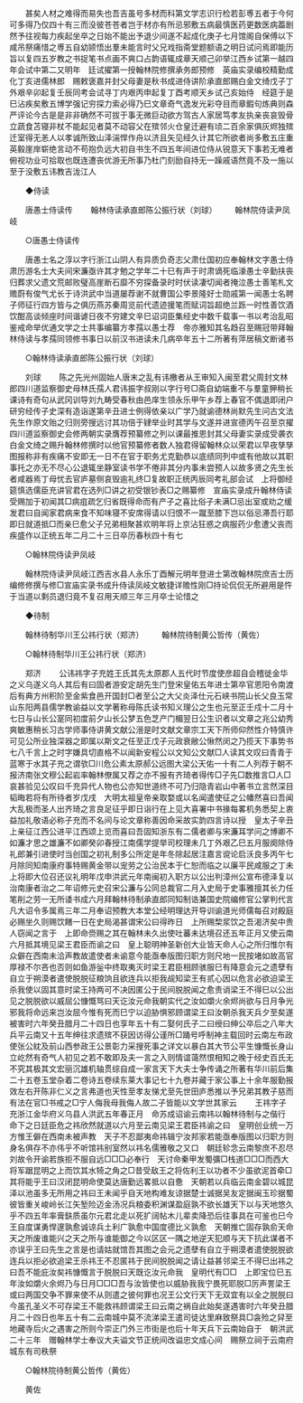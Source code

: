 <!-- { "loadSidebar": true } -->
　　甚矣人材之难得而易失也吾吉虽号多材而科第文学志识行检若彭尃五者于今何可多得乃仅四十有三而没彼苍苍者岂于材亦有所忌邪敷五病最慎医药更数医病葢剧然予往视每力疾起坐卒之日始不能出予退少间遂不起成化庚子七月馆阁自保傅以下咸吊祭痛惜之尃五自幼颕悟出羣未能言时父兄戏指斋堂题额语之明日试问焉即能历旨以复四五岁教之书捉笔书点画不爽口占韵语辄成章天顺己卯举江西乡试第一越四年会试中第二又明年　廷试擢第一授翰林院修撰承务郎预修　英庙实录编校精勤成化丁亥进儒林郎　赐敕褒嘉并封父母妻是秋书成进侍讲阶承直郎赐白金文绮戊子丁外艰辛卯起复壬辰同考会试寻丁内艰丙申起复丁酉考顺天乡试己亥始侍　经筵于是巳沾疾矣敷五博学强记穷探力索必得乃巳文章奇气逸发光彩夺目而章鍜句炼典则森严评论今古是是非非确然不可拔于事无微巨动欲方驾古人家居笃孝友执亲丧哀毁骨立蔬食苫寝非杖不能起见者莫不动容父在殡邻火仓皇迁避有顷二百余家俱灰烬独殡迁室得无恙人以孝诚所致山泽湍悍作舟以济且矢见经久计其它所欲者尚多敷五庄重英毅崖岸崭绝言动不苟抱负远大初自书生不四五年间进位侍从锐意天下事若无难者俯视功业可拾取也既连遭丧优游无所事乃杜门刻励自持无一躁戚语然竟不及一施以至于没敷五讳教吉泷江人 

　　◆侍读 

　　唐愚士侍读传 
　　翰林侍读承直郎陈公振行状（刘球） 
　　翰林院侍读尹凤岐 

　　○唐愚士侍读传 

　　唐愚士名之淳以字行浙江山阴人有异质负奇志父肃仕国初应奉翰林文字愚士侍肃历游名士大夫间宋濂亟许其才勉之学年二十巳有声于时肃谪死临濠愚士辛勤扶丧归葬求父遗文荒邮败璧高崖断石靡不穷探备录时时伏读凄切闻者掩泣愚士善笔札文赡蔚有俊气尤长于诗洪武中当道屡荐谢不就曹国公李景隆好士勋戚第一闻愚士名聘子师征行四方皆与之俱历燕苏秦周览前代遗迹援笔而赋词旨超绝兰跞一时性善饮酒饮酣高谈倾座时间谐谑日夜不穷建文辛巳诏词臣集经史中数千载事一书以考治乱昭鉴戒命举优通文学之士共事编纂方孝孺以愚士荐　帝亦雅知其名趋召至赐冠带拜翰林侍读与孝孺同领修书事日以前汉书进读未几病卒年五十二所著有萍居稿文断诸书 

　　○翰林侍读承直郎陈公振行状（刘球） 

　　刘球 
　　陈之先光州固始人唐末之乱有讳檄者从王审知入闽至君父周封文林郎四川道监察御史母林氏孺人君讳振字叔刚以字行号□斋自幼端重不与羣童狎稍长课诗有奇句从武冈训导刘九畴受春秋由邑庠生领永乐甲午乡荐上春官不偶退即闭户研穷经传子史深有造诣遂第辛丑进士例得依亲以广学乃就谕德林尚默先生问古文法先生作原文贻之归则旁搜远讨其功倍于肄举业时其学与文遂并进宣德丙午召至京擢四川道监察御史会修两朝实录膺荐预纂修之列以课最推恩封其父母妻实录成受袭衣白金文绮之赐升翰林修撰时以他官预纂修者数人独君得留翰林众以荣君以早夜孳孳图报称非有疾痛不安即无一日不在官于职务尤克勤恭以底绩同列中或有他故以其职事托之亦无不尽心公退辄坐静室读书学不倦非其分内事未尝预人以故多贤之先生长者咸器焉丁母忧去官庐墓侧哀毁逾礼终□复故职正统丙辰同考礼部会试　上将御经筵慎选儒臣充讲官君在选列□讲之初受银钞表□之赐纂修　宣庙实录成升翰林侍读受赐加于初闻其□病疽疏乞归省既得命而有产子之喜比俗子未满□忌出室或劝之缓发君曰自闻家君病来食不知味寝不安席得请以归恨不一蹴至膝下岂以俗忌滞吾行耶即日就道抵□而亲巳愈父子兄弟相聚甚欢明年将上京沾狂惑之病服药少愈遭父丧而疾盛作以正统五年二月二十三日卒历春秋四十有七 

　　○翰林院侍读尹凤岐 

　　翰林院侍读尹凤岐江西吉水县人永乐丁酉解元明年登进士第改翰林院庶吉士历编修修撰与修□宣庙实录书成升侍读凤岐文敏捷详赡性刚□持论侃侃无所避用是忤于当道以剩员退归竟不复召用天顺三年三月卒士论惜之 

　　◆待制 

　　翰林待制华川王公祎行状（郑济） 
　　翰林院待制黄公哲传（黄佐） 

　　○翰林待制华川王公祎行状（郑济） 

　　郑济 
　　公讳祎字子充姓王氏其先太原郡人五代时节度使彦超自会稽徙金华之义乌遂义乌人其后有曰固者游安定胡先生门登宋皇佑五年进士第卒官恩阳令南渡后有典方州积阶至金紫食邑开国封□者至公之大父炎泽仕元石峡书院山长父良玉常山东阳两县儒学教谕益以文学著称母陈氏读书知义理公之生也元至正壬戍十二月十七日与山长公寔同初度前夕山长公梦五色芝产门楣翌日公生识者以文章之兆公幼秀爽敏惠稍长习古学师事侍讲黄文献公溍是时文献文章宗工天下所师仰然性介特慎许可见公所业独深器之即属以斯文之任至正戊子元政衰敝公愀然闵之乃揽天下事势书七八千言上之时字嫌具切直格不以闻新安程公以文知公文献□人读其文叹曰青青于蓝寒于水其子充之谓欤□川危公素太原郝公远图大梁公天佑一十有二人列荐于朝不报济南张文穆公起岩率翰林僚属又荐之亦不报有齐琦者得传□子先□数推言□人□哀甚验见公叹曰千充异代人物也公亦知世道终不可乃归隐青岩山中著书立言然深目韬晦若将有所待者岁戊戌　大明太祖皇帝亲取婺或以名闻遣使征之公幡然喜曰吾闻大乱极而圣人出齐琦之言良足征乎即日诣行在上见大喜署中书掾每畧机务悉契上衷益加礼敬语必称子充而不名间与论文章称善因命采故实韵四言诗以授　皇太子辛丑上亲征江西公进平江西颂上览而喜曰吾固知浙东有二儒者卿与宋濂耳学问之博卿不如濂才思之雄濂不如卿癸卯春授江南儒学提举司校理未几丁外艰乙巳五月服阕除侍礼郎兼引进使时当创国之初礼制多公所定是年冬除起居注嘉言谠论启沃良多丙午七月除同知南康府事特赐黄金带以宠劳之公治民本于仁恕而临之以廉平民咸服之丁未上将即大位召还议礼明年戊申洪武元年南闽初入职方以公出判漳州公宣布德泽复以治南康者治之二年诏修元史召宋公濂与公同总裁官二月入史局于史事雅擅其长力任笔削之劳一无所诿书成六月拜翰林待制承直郎同知制诰兼国史院编修官公掌判代言凡大诏令多属焉三年二月奉诏预教大本堂公经明理达开导训谕道光师儒每召对殿庭必赐坐久则赐饮饍一日在史局渴甚谓宋公曰得昨日　上所赐棃浆饮之吾渴济矣中贵人窃闻之言于　上即命赍赐之其在翰林未久出使吐蕃未达境召还五年正月又使云南六月抵其境见梁王君臣而谕之曰　皇上聪明神圣新创大业皆天命人心之所归惟尔有众僻在西南未洽声教故遣使者未谕意今能亟奉版图归职方则尺地一民按堵如故高官厚禄不尔吝也否则如鱼游釡中终取夷灭时梁王君臣相顾骇服巳有降意会元之遗孽有自立于朔漠者遣使脱脱征粮饷且欲连兵以拒我觇知梁王有贰心因以危言必欲迫梁王杀我使以固其意时梁王持两可不决因匿公于民间脱脱闻之愈责诮梁王不得巳以公出见之脱脱欲以威屈公慷慨骂曰天讫汝元命我朝实代之汝如爝火余烬尚欲与日月争光邪我将命远来岂汝屈今惟有死而巳宁以迫胁惧邪顾谓梁王曰汝朝杀我天兵夕至矣遂被害时六年癸丑腊月二十四日也享年五十有二娶何氏子二曰绶曰绅公卒后之八年大兵平云南又十五年绅往求遗殡不获因访得公谨所□踊号呼制神主载回时云南左布政使张公紞及前山西参政王公景彰力采搜死事之详文以暴白其大节公平生慷慨长身山立屹然有奇气人初见之若不敢即及夫一言之入则情谊蔼然恨相知之晚于经史百氏无不究其极其文宏丽沉雄机轴贯综自成一家言天下大夫士争传诵之所著有华川前后集二十五卷玉堂杂着二卷诗五卷续东莱大事记七十九卷并藏于家公事上十余年服勤报效左右开陈非仁义之言弗道也天性至孝友悌尤至先世田庐悉推以予兄弟其教子慈而有法在官□书戒之□宁人侮我母我侮人故二子皆能以文学世其家云 
　　王祎字子充浙江金华府义乌县人洪武五年春正月　命苏成诏谕云南祎以翰林待制与之偕行　命下之日廷臣危之祎欣然就道以六月至云南见梁王君臣祎谕之曰　皇明创业统一万方惟王僻在西南未被声教　天子不忍鄙夷命祎辑宁汝邦家若能亟奉版图以归职方则身名俱存不亦伟乎不听馆祎别室然以祎名儒雅敬之又口　朝廷轸念云南黎庶不忍尽刘故令开谕若族拒不服自远□□□必奉行　天讨命秦甲发蜀彍□栈道□□□而西大将军踞昆明之上而饮其水犄之角之□昔受敌王之将佐利王以功者不少虽欲泥首牵□其将能乎王曰汉闭昆明命使莫达唐勤远畧抵以自惫　天朝若以兵临云南金碧以城昆泽以池虽多无所用之祎曰王未闻乎自天地构难友谅据楚士诚据吴友定据闽玉珍据蜀彼皆重关峻岭长江矢堑险迈金汤况兵粮委积渊谋盈庭孰不欲长雄天下以与天地悠久乎不四五年率膏鈇质虽尔元君北走以死扩阔帖木儿辈卖降恐后往事具在可鉴也巳今王自度谋勇悍邃孰愈诚谅兵土利广孰愈中国度德比义孰愈　天朝推亡固存孰俞天命天之所废谁能兴之天之所与谁能御之今以区区一隅之地逆天犯顺与天下抗此谋者不亦误乎王曰先生之言是也请姑就馆吾其图之会元之遗孽有自立于朔漠者遣使脱脱欲连兵以拒必欲追梁王杀祎王不忍匿祎于民间脱脱闻之请让益甚邻梁王不得巳出祎之曰吾不能庇汝矣祎慷慨言于脱脱曰天既讫汝元命我　皇明代有□□　上即宝位巳五年汝如爝火余烬乃与日月□□□吾与汝皆使也以威胁我我宁畏死耶脱□厉声詈梁王或曰两国交争不罪来使不从则遣之彼何罪也况王公文行天下无双宜有以全之脱脱曰今虽孔圣义不可存梁王不能救祎顾谓梁王曰云南之祸自此始矣遂遇害时六年癸丑腊月二十四日也年五十有二云南城中莫不流涕梁王遣司徒达里麻致祭具□衾殓之舁至地藏寺后火之遇害之所则今崇正门外三市街是也后十年天兵下云南始自于　朝洪武二十三年　赠翰林学士奉议大夫谥文节正统间改谥忠文成心间　赐祭立祠于云南府城东有司秩祭 

　　○翰林院待制黄公哲传（黄佐） 

　　黄佐 

